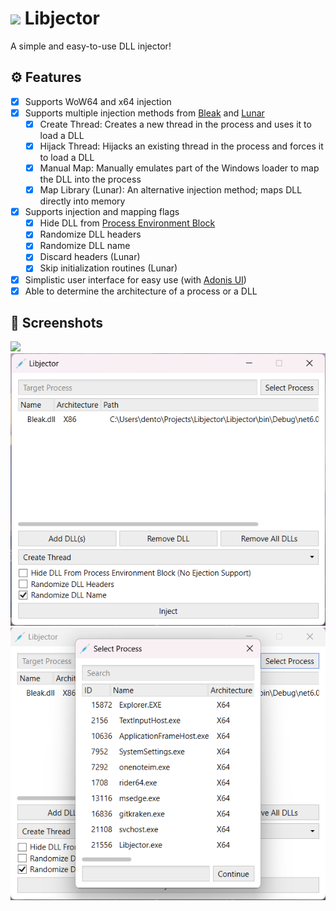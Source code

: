 # <img src=".github/icon.png" width="48px"/> Libjector

A simple and easy-to-use DLL injector!

## ⚙️ Features

- [X] Supports WoW64 and x64 injection
- [X] Supports multiple injection methods from [Bleak](https://github.com/Akaion/Bleak) and [Lunar](https://github.com/Dewera/Lunar)
  - [X] Create Thread: Creates a new thread in the process and uses it to load a DLL
  - [X] Hijack Thread: Hijacks an existing thread in the process and forces it to load a DLL
  - [X] Manual Map: Manually emulates part of the Windows loader to map the DLL into the process
  - [X] Map Library (Lunar): An alternative injection method; maps DLL directly into memory
- [X] Supports injection and mapping flags
  - [X] Hide DLL from [Process Environment Block](https://wikipedia.org/wiki/Process_Environment_Block)
  - [X] Randomize DLL headers
  - [X] Randomize DLL name
  - [X] Discard headers (Lunar)
  - [X] Skip initialization routines (Lunar)
- [X] Simplistic user interface for easy use (with [Adonis UI](https://github.com/benruehl/adonis-ui))
- [X] Able to determine the architecture of a process or a DLL

## 📸 Screenshots

![](.github/assets/0.gif)
![](.github/assets/1.png)
![](.github/assets/2.png)